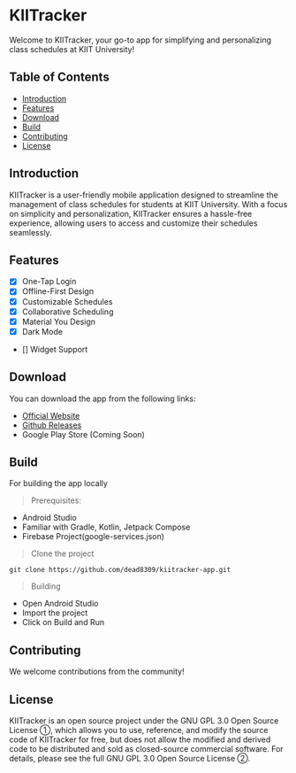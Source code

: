 # KIITracker

Welcome to KIITracker, your go-to app for simplifying and personalizing class schedules at KIIT
University!

## Table of Contents

- [Introduction](#introduction)
- [Features](#features)
- [Download](#download)
- [Build](#build)
- [Contributing](#contributing)
- [License](#license)

## Introduction

KIITracker is a user-friendly mobile application designed to streamline the management of class
schedules for students at KIIT University. With a focus on simplicity and personalization,
KIITracker ensures a hassle-free experience, allowing users to access and customize their schedules
seamlessly.

## Features

- [x] One-Tap Login
- [x] Offline-First Design
- [x] Customizable Schedules
- [x] Collaborative Scheduling
- [x] Material You Design
- [x] Dark Mode
- [] Widget Support

## Download

You can download the app from the following links:

- [Official Website](https://kiitracker.dead8309.xyz)
- [Github Releases](https://github.com/dead8309/kiitracker-app/releases/latest)
- Google Play Store (Coming Soon)

## Build

For building the app locally
> Prerequisites:

- Android Studio
- Familiar with Gradle, Kotlin, Jetpack Compose
- Firebase Project(google-services.json)

> Clone the project

```console
git clone https://github.com/dead8309/kiitracker-app.git
```

> Building

- Open Android Studio
- Import the project
- Click on Build and Run

## Contributing

We welcome contributions from the community!

## License

KIITracker is an open source project under the GNU GPL 3.0 Open Source License ①, which allows you to
use, reference, and modify the source code of KIITracker for free, but does not allow the modified and
derived code to be distributed and sold as closed-source commercial software. For details, please
see the full GNU GPL 3.0 Open Source License ②.